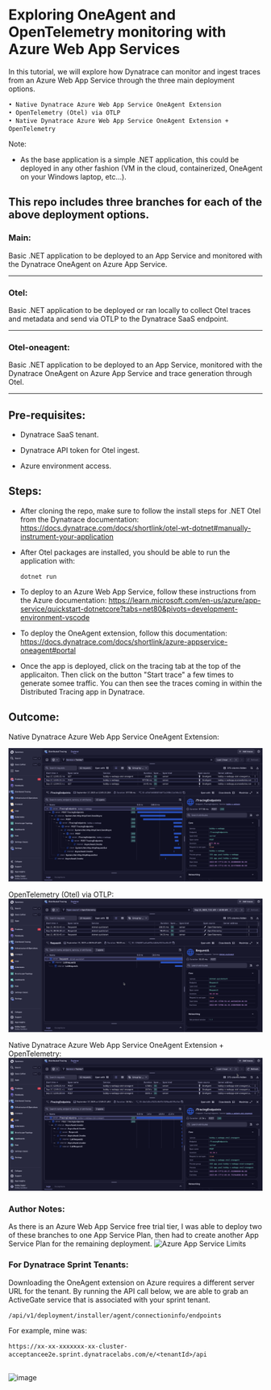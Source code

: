 # Exploring OneAgent and OpenTelemetry monitoring with Azure Web App Services
In this tutorial, we will explore how Dynatrace can monitor and ingest traces from an Azure Web App Service through the three main deployment options.

	• Native Dynatrace Azure Web App Service OneAgent Extension
	• OpenTelemetry (Otel) via OTLP
	• Native Dynatrace Azure Web App Service OneAgent Extension + OpenTelemetry 


Note:

* As the base application is a simple .NET application, this could be deployed in any other fashion (VM in the cloud, containerized, OneAgent on your Windows laptop, etc...).

## This repo includes three branches for each of the above deployment options. 
### Main:

Basic .NET application to be deployed to an App Service and monitored with the Dynatrace OneAgent on Azure App Service.

------
### Otel:

Basic .NET application to be deployed or ran locally to collect Otel traces and metadata and send via OTLP to the Dynatrace SaaS endpoint. 

------
### Otel-oneagent:

Basic .NET application to be deployed to an App Service, monitored with the Dynatrace OneAgent on Azure App Service and trace generation through Otel.

------
	

## Pre-requisites: 

* Dynatrace SaaS tenant.

* Dynatrace API token for Otel ingest.

* Azure environment access.

## Steps:

* After cloning the repo, make sure to follow the install steps for .NET Otel from the Dynatrace documentation: https://docs.dynatrace.com/docs/shortlink/otel-wt-dotnet#manually-instrument-your-application

* After Otel packages are installed, you should be able to run the application with:
  ```
  dotnet run
  ```
* To deploy to an Azure Web App Service, follow these instructions from the Azure documentation: https://learn.microsoft.com/en-us/azure/app-service/quickstart-dotnetcore?tabs=net80&pivots=development-environment-vscode

* To deploy the OneAgent extension, follow this documentation: https://docs.dynatrace.com/docs/shortlink/azure-appservice-oneagent#portal

* Once the app is deployed, click on the tracing tab at the top of the applicaiton. Then click on the button "Start trace" a few times to generate somee traffic. You can then see the traces coming in within the Distributed Tracing app in Dynatrace. 

## Outcome:

Native Dynatrace Azure Web App Service OneAgent Extension:

![alt text](https://github.com/dynatrace-bobbyvogler/dt-azure-web-app-service-otel/blob/main/images/oneagent.png?raw=true "OneAgent Extension")

OpenTelemetry (Otel) via OTLP:
![alt text](https://github.com/dynatrace-bobbyvogler/dt-azure-web-app-service-otel/blob/main/images/otel.png?raw=true "Otel")

Native Dynatrace Azure Web App Service OneAgent Extension + OpenTelemetry: 
![alt text](https://github.com/dynatrace-bobbyvogler/dt-azure-web-app-service-otel/blob/main/images/oneagent-otel.png?raw=true "OneAgent Extension + Otel")


### Author Notes:

As there is an Azure Web App Service free trial tier, I was able to deploy two of these branches to one App Service Plan, then had to create another App Service Plan for the remaining deployment.
![Azure App Service Limits](https://learn.microsoft.com/en-us/azure/azure-resource-manager/management/azure-subscription-service-limits#azure-app-service-limits)

### For Dynatrace Sprint Tenants:

Downloading the OneAgent extension on Azure requires a different server URL for the tenant. 
By running the API call below, we are able to grab an ActiveGate service that is associated with your sprint tenant.

```
/api/v1/deployment/installer/agent/connectioninfo/endpoints
```

For example, mine was:
```
https://xx-xx-xxxxxxx-xx-cluster-acceptancee2e.sprint.dynatracelabs.com/e/<tenantId>/api


```
<img width="468" height="652" alt="image" src="https://github.com/user-attachments/assets/9147d62a-0e21-407b-89ee-2bdf11074ece" />
